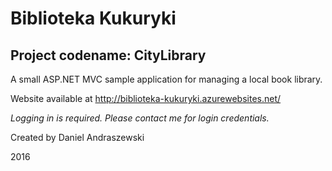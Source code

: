 # Biblioteka Kukuryki
## Project codename: CityLibrary
A small ASP.NET MVC sample application for managing a local book library.

Website available at http://biblioteka-kukuryki.azurewebsites.net/

*Logging in is required. Please contact me for login credentials.*


Created by Daniel Andraszewski

2016
